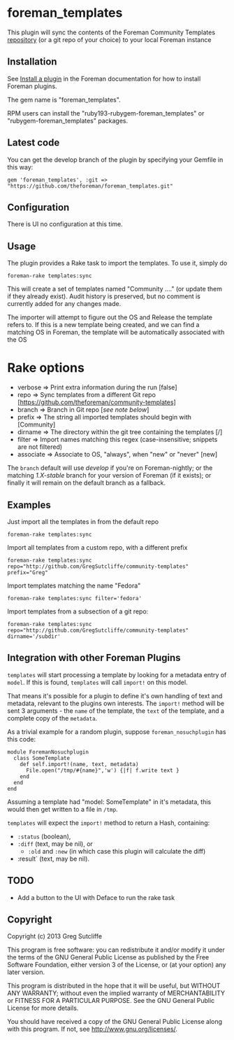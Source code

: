 # foreman\_templates

This plugin will sync the contents of the Foreman Community Templates
[repository](https://github.com/theforeman/community-templates/) (or a git repo
of your choice) to your local Foreman instance

## Installation

See [Install a plugin](http://theforeman.org/manuals/latest/index.html#6.1InstallaPlugin) in the 
Foreman documentation for how to install Foreman plugins.

The gem name is "foreman_templates".

RPM users can install the "ruby193-rubygem-foreman_templates" or "rubygem-foreman_templates" packages.

## Latest code

You can get the develop branch of the plugin by specifying your Gemfile in this way:

    gem 'foreman_templates', :git => "https://github.com/theforeman/foreman_templates.git"

## Configuration

There is UI no configuration at this time.

## Usage

The plugin provides a Rake task to import the templates. To use it, simply do

    foreman-rake templates:sync

This will create a set of templates named "Community ...." (or update them if they
already exist). Audit history is preserved, but no comment is currently added for
any changes made.

The importer will attempt to figure out the OS and Release the template refers to. If
this is a new template being created, and we can find a matching OS in Foreman, the
template will be automatically associated with the OS

# Rake options

* verbose   => Print extra information during the run [false]
* repo      => Sync templates from a different Git repo [https://github.com/theforeman/community-templates]
* branch    => Branch in Git repo [_see note below_]
* prefix    => The string all imported templates should begin with [Community]
* dirname   => The directory within the git tree containing the templates [/]
* filter    => Import names matching this regex (case-insensitive; snippets are not filtered)
* associate => Associate to OS, "always", when "new" or "never"  [new]

The `branch` default will use *develop* if you're on Foreman-nightly; or the
matching *1.X-stable* branch for your version of Foreman (if it exists); or
finally it will remain on the default branch as a fallback.

## Examples

Just import all the templates in from the default repo

    foreman-rake templates:sync

Import all templates from a custom repo, with a different prefix

    foreman-rake templates:sync repo="http://github.com/GregSutcliffe/community-templates" prefix="Greg"

Import templates matching the name "Fedora"

    foreman-rake templates:sync filter='fedora'

Import templates from a subsection of a git repo:

    foreman-rake templates:sync repo="http://github.com/GregSutcliffe/community-templates" dirname='/subdir'

## Integration with other Foreman Plugins

`templates` will start processing a template by looking for a metadata entry of
`model`. If this is found, `templates` will call `import!` on this model.

That means it's possible for a plugin to define it's own handling of text and
metadata, relevant to the plugins own interests. The `import!` method will be
sent 3 arguments - the `name` of the template, the `text` of the template, and
a complete copy of the `metadata`.

As a trivial example for a random plugin, suppose `foreman_nosuchplugin` has
this code:

```
module ForemanNosuchplugin
  class SomeTemplate
    def self.import!(name, text, metadata)
      File.open("/tmp/#{name}",'w') {|f| f.write text }
    end
  end
end
```

Assuming a template had "model: SomeTemplate" in it's metadata, this would then
get written to a file in `/tmp`.

`templates` will expect the `import!` method to return a Hash, containing:

* `:status` (boolean),
* `:diff` (text, may be nil), or
  * `:old` and `:new` (in which case this plugin will calculate the diff)
* :result` (text, may be nil).

## TODO

* Add a button to the UI with Deface to run the rake task

## Copyright

Copyright (c) 2013 Greg Sutcliffe

This program is free software: you can redistribute it and/or modify
it under the terms of the GNU General Public License as published by
the Free Software Foundation, either version 3 of the License, or
(at your option) any later version.

This program is distributed in the hope that it will be useful,
but WITHOUT ANY WARRANTY; without even the implied warranty of
MERCHANTABILITY or FITNESS FOR A PARTICULAR PURPOSE.  See the
GNU General Public License for more details.

You should have received a copy of the GNU General Public License
along with this program.  If not, see <http://www.gnu.org/licenses/>.
